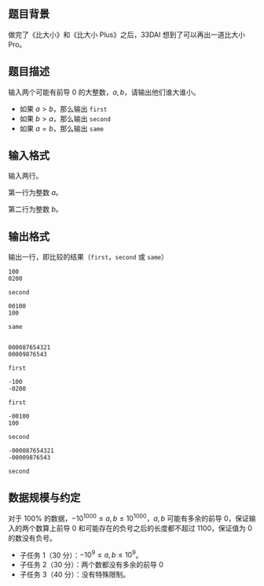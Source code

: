 ## 题目背景

做完了《比大小》和《比大小 Plus》之后，33DAI 想到了可以再出一道比大小 Pro。

## 题目描述

输入两个可能有前导 $0$ 的大整数，$a,b$，请输出他们谁大谁小。

- 如果 $a>b$，那么输出 `first`
- 如果 $b>a$，那么输出 `second`
- 如果 $a=b$，那么输出 `same`

## 输入格式

输入两行。

第一行为整数 $a$。

第二行为整数 $b$。

## 输出格式

输出一行，即比较的结果（`first`，`second` 或 `same`）

```input1
100
0200
```

```output1
second
```

```input2
00100
100
```

```output2
same
```

```input3

000087654321
00009876543
```

```output3
first
```


```input4
-100
-0200
```

```output4
first
```

```input5
-00100
100
```

```output5
second
```

```input6
-000087654321
-00009876543
```

```output6
second
```



## 数据规模与约定

对于 $100\%$ 的数据，$-10^{1000} \le a,b \le 10^{1000}$，$a,b$ 可能有多余的前导 $0$，保证输入的两个数算上前导 $0$ 和可能存在的负号之后的长度都不超过 $1100$，保证值为 $0$ 的数没有负号。

- 子任务 1（30 分）：$-10^9\le a,b\le 10^9$。
- 子任务 2（30 分）：两个数都没有多余的前导 $0$
- 子任务 3（40 分）：没有特殊限制。